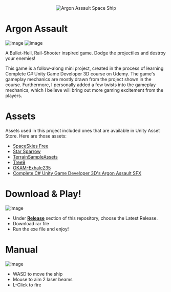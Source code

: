 <div align="center">
	<img src="https://github.com/user-attachments/assets/fdc305d2-227e-4939-b048-7ac82b434a50" alt="Argon Assault Space Ship">
</div>

# Argon Assault
![image](https://github.com/user-attachments/assets/96ff2e95-9201-4ac4-a3c5-003d2d4a3f07)
![image](https://github.com/user-attachments/assets/8fc0be36-723f-4d54-b8e3-21847b3ae82d)

A Bullet-Hell, Rail-Shooter inspired game. Dodge the projectiles and destroy your enemies!

This game is a follow-along mini project, created in the process of learning Complete C# Unity Game Developer 3D course on Udemy. The game's gameplay mechanics are mostly drawn from the project shown in the course. Furthermore, I personally added a few twists into the gameplay mechanics, which I believe will bring out more gaming excitement from the players.

# Assets
Assets used in this project included ones that are available in Unity Asset Store. Here are those assets:
- [SpaceSkies Free](https://assetstore.unity.com/packages/2d/textures-materials/sky/spaceskies-free-80503)
- [Star Sparrow](https://assetstore.unity.com/packages/3d/vehicles/space/star-sparrow-modular-spaceship-73167)
- [TerrainSampleAssets](https://assetstore.unity.com/packages/3d/environments/landscapes/terrain-sample-asset-pack-145808)
- [Tree9](https://assetstore.unity.com/packages/3d/vegetation/trees/realistic-tree-9-rainbow-tree-54622)
- [OKAM-Exhale235](https://freemusicarchive.org/search?adv=1&quicksearch=Exhale235&&)
- [Complete C# Unity Game Developer 3D's Argon Assault SFX]()

# Download & Play!
![image](https://github.com/user-attachments/assets/47f47375-0c85-41a6-8cbb-da0248bd5368)

- Under [<span color="green">**Release**</span>](https://github.com/coDEnAmeTurner/Argon-Assault/releases) section of this repository, choose the Latest Release.
- Download rar file
- Run the exe file and enjoy!
  
# Manual
![image](https://github.com/user-attachments/assets/875cf802-827a-418c-b06a-d808356993c6)

- WASD to move the ship
- Mouse to aim 2 laser beams
- L-Click to fire
